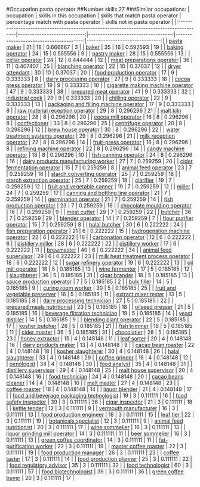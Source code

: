 #Occupation pasta operator
##Number skills 27
###Similar occupations:
| occupation                                                                              |   skills in this occupation |   skills that match pasta operator |   percentage match with pasta operator |   skills not in pasta operator |
|:----------------------------------------------------------------------------------------|----------------------------:|-----------------------------------:|---------------------------------------:|-------------------------------:|
| [pasta maker](pasta_maker.md)                                                           |                          21 |                                 18 |                               0.666667 |                              3 |
| [baker](baker.md)                                                                       |                          35 |                                 16 |                               0.592593 |                             19 |
| [baking operator](baking_operator.md)                                                   |                          24 |                                 15 |                               0.555556 |                              9 |
| [pastry maker](pastry_maker.md)                                                         |                          28 |                                 15 |                               0.555556 |                             13 |
| [cellar operator](cellar_operator.md)                                                   |                          24 |                                 12 |                               0.444444 |                             12 |
| [meat preparations operator](meat_preparations_operator.md)                             |                          36 |                                 11 |                               0.407407 |                             25 |
| [blanching operator](blanching_operator.md)                                             |                          22 |                                 10 |                               0.37037  |                             12 |
| [dryer attendant](dryer_attendant.md)                                                   |                          30 |                                 10 |                               0.37037  |                             20 |
| [food production operator](food_production_operator.md)                                 |                          17 |                                  9 |                               0.333333 |                              8 |
| [dairy processing operator](dairy_processing_operator.md)                               |                          27 |                                  9 |                               0.333333 |                             18 |
| [cocoa press operator](cocoa_press_operator.md)                                         |                          19 |                                  9 |                               0.333333 |                             10 |
| [cigarette making machine operator](cigarette_making_machine_operator.md)               |                          47 |                                  9 |                               0.333333 |                             38 |
| [prepared meat operator](prepared_meat_operator.md)                                     |                          41 |                                  9 |                               0.333333 |                             32 |
| [industrial cook](industrial_cook.md)                                                   |                          29 |                                  9 |                               0.333333 |                             20 |
| [chilling operator](chilling_operator.md)                                               |                          22 |                                  9 |                               0.333333 |                             13 |
| [packaging and filling machine operator](packaging_and_filling_machine_operator.md)     |                          17 |                                  9 |                               0.333333 |                              8 |
| [raw material reception operator](raw_material_reception_operator.md)                   |                          29 |                                  8 |                               0.296296 |                             21 |
| [malt kiln operator](malt_kiln_operator.md)                                             |                          28 |                                  8 |                               0.296296 |                             20 |
| [cocoa mill operator](cocoa_mill_operator.md)                                           |                          16 |                                  8 |                               0.296296 |                              8 |
| [confectioner](confectioner.md)                                                         |                          33 |                                  8 |                               0.296296 |                             25 |
| [centrifuge operator](centrifuge_operator.md)                                           |                          20 |                                  8 |                               0.296296 |                             12 |
| [brew house operator](brew_house_operator.md)                                           |                          30 |                                  8 |                               0.296296 |                             22 |
| [water treatment systems operator](water_treatment_systems_operator.md)                 |                          29 |                                  8 |                               0.296296 |                             21 |
| [milk reception operator](milk_reception_operator.md)                                   |                          22 |                                  8 |                               0.296296 |                             14 |
| [fruit-press operator](fruit-press_operator.md)                                         |                          16 |                                  8 |                               0.296296 |                              8 |
| [refining machine operator](refining_machine_operator.md)                               |                          22 |                                  8 |                               0.296296 |                             14 |
| [candy machine operator](candy_machine_operator.md)                                     |                          18 |                                  8 |                               0.296296 |                             10 |
| [fish canning operator](fish_canning_operator.md)                                       |                          24 |                                  8 |                               0.296296 |                             16 |
| [dairy products manufacturing worker](dairy_products_manufacturing_worker.md)           |                          27 |                                  7 |                               0.259259 |                             20 |
| [cider fermentation operator](cider_fermentation_operator.md)                           |                          15 |                                  7 |                               0.259259 |                              8 |
| [animal feed operator](animal_feed_operator.md)                                         |                          23 |                                  7 |                               0.259259 |                             16 |
| [starch converting operator](starch_converting_operator.md)                             |                          25 |                                  7 |                               0.259259 |                             18 |
| [starch extraction operator](starch_extraction_operator.md)                             |                          25 |                                  7 |                               0.259259 |                             18 |
| [clarifier](clarifier.md)                                                               |                          19 |                                  7 |                               0.259259 |                             12 |
| [fruit and vegetable canner](fruit_and_vegetable_canner.md)                             |                          19 |                                  7 |                               0.259259 |                             12 |
| [miller](miller.md)                                                                     |                          24 |                                  7 |                               0.259259 |                             17 |
| [canning and bottling line operator](canning_and_bottling_line_operator.md)             |                          21 |                                  7 |                               0.259259 |                             14 |
| [germination operator](germination_operator.md)                                         |                          21 |                                  7 |                               0.259259 |                             14 |
| [fish production operator](fish_production_operator.md)                                 |                          23 |                                  7 |                               0.259259 |                             16 |
| [chocolate moulding operator](chocolate_moulding_operator.md)                           |                          16 |                                  7 |                               0.259259 |                              9 |
| [meat cutter](meat_cutter.md)                                                           |                          29 |                                  7 |                               0.259259 |                             22 |
| [butcher](butcher.md)                                                                   |                          36 |                                  7 |                               0.259259 |                             29 |
| [blender operator](blender_operator.md)                                                 |                          14 |                                  7 |                               0.259259 |                              7 |
| [flour purifier operator](flour_purifier_operator.md)                                   |                          15 |                                  7 |                               0.259259 |                              8 |
| [halal butcher](halal_butcher.md)                                                       |                          30 |                                  6 |                               0.222222 |                             24 |
| [fish preparation operator](fish_preparation_operator.md)                               |                          21 |                                  6 |                               0.222222 |                             15 |
| [hydrogenation machine operator](hydrogenation_machine_operator.md)                     |                          22 |                                  6 |                               0.222222 |                             16 |
| [carbonation operator](carbonation_operator.md)                                         |                          12 |                                  6 |                               0.222222 |                              6 |
| [distillery miller](distillery_miller.md)                                               |                          28 |                                  6 |                               0.222222 |                             22 |
| [distillery worker](distillery_worker.md)                                               |                          17 |                                  6 |                               0.222222 |                             11 |
| [brewmaster](brewmaster.md)                                                             |                          40 |                                  6 |                               0.222222 |                             34 |
| [animal feed supervisor](animal_feed_supervisor.md)                                     |                          29 |                                  6 |                               0.222222 |                             23 |
| [milk heat treatment process operator](milk_heat_treatment_process_operator.md)         |                          18 |                                  6 |                               0.222222 |                             12 |
| [sugar refinery operator](sugar_refinery_operator.md)                                   |                          19 |                                  6 |                               0.222222 |                             13 |
| [oil mill operator](oil_mill_operator.md)                                               |                          18 |                                  5 |                               0.185185 |                             13 |
| [wine fermenter](wine_fermenter.md)                                                     |                          17 |                                  5 |                               0.185185 |                             12 |
| [slaughterer](slaughterer.md)                                                           |                          36 |                                  5 |                               0.185185 |                             31 |
| [cigar brander](cigar_brander.md)                                                       |                          18 |                                  5 |                               0.185185 |                             13 |
| [sauce production operator](sauce_production_operator.md)                               |                           7 |                                  5 |                               0.185185 |                              2 |
| [bulk filler](bulk_filler.md)                                                           |                          14 |                                  5 |                               0.185185 |                              9 |
| [curing room worker](curing_room_worker.md)                                             |                          30 |                                  5 |                               0.185185 |                             25 |
| [fruit and vegetable preserver](fruit_and_vegetable_preserver.md)                       |                          16 |                                  5 |                               0.185185 |                             11 |
| [extract mixer tester](extract_mixer_tester.md)                                         |                          13 |                                  5 |                               0.185185 |                              8 |
| [dairy processing technician](dairy_processing_technician.md)                           |                          27 |                                  5 |                               0.185185 |                             22 |
| [prepared meals nutritionist](prepared_meals_nutritionist.md)                           |                          23 |                                  5 |                               0.185185 |                             18 |
| [oilseed presser](oilseed_presser.md)                                                   |                          21 |                                  5 |                               0.185185 |                             16 |
| [beverage filtration technician](beverage_filtration_technician.md)                     |                          19 |                                  5 |                               0.185185 |                             14 |
| [yeast distiller](yeast_distiller.md)                                                   |                          14 |                                  5 |                               0.185185 |                              9 |
| [blending plant operator](blending_plant_operator.md)                                   |                          22 |                                  5 |                               0.185185 |                             17 |
| [kosher butcher](kosher_butcher.md)                                                     |                          26 |                                  5 |                               0.185185 |                             21 |
| [fish trimmer](fish_trimmer.md)                                                         |                          16 |                                  5 |                               0.185185 |                             11 |
| [cider master](cider_master.md)                                                         |                          36 |                                  5 |                               0.185185 |                             31 |
| [chocolatier](chocolatier.md)                                                           |                          28 |                                  5 |                               0.185185 |                             23 |
| [honey extractor](honey_extractor.md)                                                   |                          15 |                                  4 |                               0.148148 |                             11 |
| [leaf sorter](leaf_sorter.md)                                                           |                          20 |                                  4 |                               0.148148 |                             16 |
| [dairy products maker](dairy_products_maker.md)                                         |                          13 |                                  4 |                               0.148148 |                              9 |
| [cacao bean roaster](cacao_bean_roaster.md)                                             |                          22 |                                  4 |                               0.148148 |                             18 |
| [kosher slaughterer](kosher_slaughterer.md)                                             |                          30 |                                  4 |                               0.148148 |                             26 |
| [halal slaughterer](halal_slaughterer.md)                                               |                          33 |                                  4 |                               0.148148 |                             29 |
| [coffee grinder](coffee_grinder.md)                                                     |                          16 |                                  4 |                               0.148148 |                             12 |
| [oenologist](oenologist.md)                                                             |                          34 |                                  4 |                               0.148148 |                             30 |
| [food analyst](food_analyst.md)                                                         |                          35 |                                  4 |                               0.148148 |                             31 |
| [distillery supervisor](distillery_supervisor.md)                                       |                          29 |                                  4 |                               0.148148 |                             25 |
| [malt house supervisor](malt_house_supervisor.md)                                       |                          20 |                                  4 |                               0.148148 |                             16 |
| [food technician](food_technician.md)                                                   |                          24 |                                  4 |                               0.148148 |                             20 |
| [cacao beans cleaner](cacao_beans_cleaner.md)                                           |                          14 |                                  4 |                               0.148148 |                             10 |
| [malt master](malt_master.md)                                                           |                          27 |                                  4 |                               0.148148 |                             23 |
| [coffee roaster](coffee_roaster.md)                                                     |                          18 |                                  4 |                               0.148148 |                             14 |
| [liquor blender](liquor_blender.md)                                                     |                          21 |                                  4 |                               0.148148 |                             17 |
| [food and beverage packaging technologist](food_and_beverage_packaging_technologist.md) |                          19 |                                  3 |                               0.111111 |                             16 |
| [food safety inspector](food_safety_inspector.md)                                       |                          39 |                                  3 |                               0.111111 |                             36 |
| [cigar inspector](cigar_inspector.md)                                                   |                          21 |                                  3 |                               0.111111 |                             18 |
| [kettle tender](kettle_tender.md)                                                       |                          12 |                                  3 |                               0.111111 |                              9 |
| [vermouth manufacturer](vermouth_manufacturer.md)                                       |                          16 |                                  3 |                               0.111111 |                             13 |
| [food production engineer](food_production_engineer.md)                                 |                          18 |                                  3 |                               0.111111 |                             15 |
| [leaf tier](leaf_tier.md)                                                               |                          22 |                                  3 |                               0.111111 |                             19 |
| [botanicals specialist](botanicals_specialist.md)                                       |                          12 |                                  3 |                               0.111111 |                              9 |
| [animal feed nutritionist](animal_feed_nutritionist.md)                                 |                          20 |                                  3 |                               0.111111 |                             17 |
| [wine sommelier](wine_sommelier.md)                                                     |                          16 |                                  3 |                               0.111111 |                             13 |
| [liquor grinding mill operator](liquor_grinding_mill_operator.md)                       |                          14 |                                  3 |                               0.111111 |                             11 |
| [beer sommelier](beer_sommelier.md)                                                     |                          16 |                                  3 |                               0.111111 |                             13 |
| [green coffee coordinator](green coffee coordinator.md)                                 |                          14 |                                  3 |                               0.111111 |                             11 |
| [fat-purification worker](fat-purification_worker.md)                                   |                          22 |                                  3 |                               0.111111 |                             19 |
| [master coffee roaster](master_coffee_roaster.md)                                       |                          22 |                                  3 |                               0.111111 |                             19 |
| [food production manager](food_production_manager.md)                                   |                          26 |                                  3 |                               0.111111 |                             23 |
| [coffee taster](coffee_taster.md)                                                       |                          17 |                                  3 |                               0.111111 |                             14 |
| [food production planner](food_production_planner.md)                                   |                          25 |                                  3 |                               0.111111 |                             22 |
| [food regulatory advisor](food_regulatory_advisor.md)                                   |                          35 |                                  3 |                               0.111111 |                             32 |
| [food technologist](food_technologist.md)                                               |                          60 |                                  3 |                               0.111111 |                             57 |
| [food biotechnologist](food_biotechnologist.md)                                         |                          39 |                                  3 |                               0.111111 |                             36 |
| [green coffee buyer](green_coffee_buyer.md)                                             |                          20 |                                  3 |                               0.111111 |                             17 |
